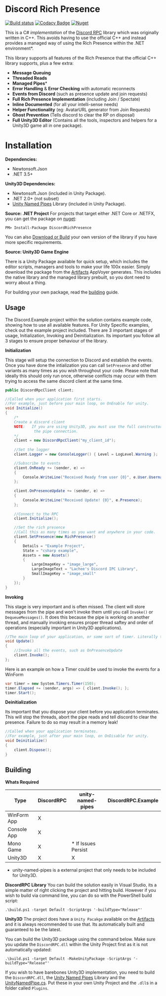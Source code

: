 # Discord Rich Presence

[![Build status](https://ci.appveyor.com/api/projects/status/dpu2l7ta05uvm397?svg=true)](https://ci.appveyor.com/project/Lachee/discord-rpc-csharp) [![Codacy Badge](https://api.codacy.com/project/badge/Grade/a3fc8999eb734774bff83179fee2409e)](https://app.codacy.com/app/Lachee/discord-rpc-csharp?utm_source=github.com&utm_medium=referral&utm_content=Lachee/discord-rpc-csharp&utm_campaign=badger) [![Nuget](https://img.shields.io/nuget/v/DiscordRichPresence.svg)](https://www.nuget.org/packages/DiscordRichPresence/)

This is a C# _implementation_ of the [Discord RPC](https://github.com/discordapp/discord-rpc) library which was originally written in C++. This avoids having to use the official C++ and instead provides a managed way of using the Rich Presence within the .NET environment*.

This library supports all features of the Rich Presence that the official C++ library supports, plus a few extra:
 - **Message Queuing**
 - **Threaded Reads**
 - **Managed Pipes***
 - **Error Handling** & **Error Checking** with automatic reconnects
 - **Events from Discord** (such as presence update and join requests)
 - **Full Rich Presence Implementation** (including Join / Spectate)
 - **Inline Documented** (for all your intelli-sense needs)
 - **Helper Functionality** (eg: AvatarURL generator from Join Requests)
 - **Ghost Prevention** (Tells discord to clear the RP on disposal)
 - **Full Unity3D Editor** (Contains all the tools, inspectors and helpers for a Unity3D game all in one package).

# Installation

**Dependencies:**
 - Newtonsoft.Json 
 - .NET 3.5+
 
**Unity3D Dependencies:**
 - Newtonsoft.Json  (included in Unity Package).
 - .NET 2.0+ (not subset)
 - [Unity Named Pipes](https://github.com/Lachee/unity-named-pipes) Library (included in Unity Package).
  
**Source: .NET Project**
For projects that target either .NET Core or .NETFX, you can get the package on [nuget](https://www.nuget.org/packages/DiscordRichPresence/):
```
PM> Install-Package DiscordRichPresence
```
You can also [Download or Build](#building) your own version of the library if you have more specific requirements.

**Source: Unity3D Game Engine**

There is a Unity Package available for quick setup, which includes the editor scripts, managers and tools to make your life 100x easier. Simply download the package from the [Artifacts](https://ci.appveyor.com/project/Lachee/discord-rpc-csharp/build/artifacts) AppVoyer generates. This includes the native library and the managed library prebuilt, so you dont need to worry about a thing.  

For building your own package, read the [building](#building) guide.

## Usage

The Discord.Example project within the solution contains example code, showing how to use all available features. For Unity Specific examples, check out the example project included. There are 3 important stages of usage, Initialization, Invoking and Deinitialization. Its important you follow all 3 stages to ensure proper behaviour of the library.

**Initialization**

This stage will setup the connection to Discord and establish the events. Once you have done the intialization you can call `SetPresence` and other variants as many times as you wish throughout your code. Please note that ideally this should only run once, otherwise conflicts may occur with them trying to access the same discord client at the same time.
```csharp
public DiscordRpcClient client;

//Called when your application first starts.
//For example, just before your main loop, on OnEnable for unity.
void Initialize() 
{
	/*
	Create a discord client
	NOTE: 	If you are using Unity3D, you must use the full constructor and define
			 the pipe connection.
	*/
	client = new DiscordRpcClient("my_client_id");			
	
	//Set the logger
	client.Logger = new ConsoleLogger() { Level = LogLevel.Warning };

	//Subscribe to events
	client.OnReady += (sender, e) =>
	{
		Console.WriteLine("Received Ready from user {0}", e.User.Username);
	};
		
	client.OnPresenceUpdate += (sender, e) =>
	{
		Console.WriteLine("Received Update! {0}", e.Presence);
	};
	
	//Connect to the RPC
	client.Initialize();

	//Set the rich presence
	//Call this as many times as you want and anywhere in your code.
	client.SetPresence(new RichPresence()
	{
		Details = "Example Project",
		State = "csharp example",
		Assets = new Assets()
		{
			LargeImageKey = "image_large",
			LargeImageText = "Lachee's Discord IPC Library",
			SmallImageKey = "image_small"
		}
	});	
}
```



**Invoking**

This stage is very important and is often missed. The client will store messages from the pipe and won't invoke them until you call `Invoke()` or `DequeueMessages()`. It does this because the pipe is working on another thread, and manually invoking ensures proper thread saftey and order of operations (especially important in Unity3D applications).
```csharp
//The main loop of your application, or some sort of timer. Literally the Update function in Unity3D
void Update() 
{
	//Invoke all the events, such as OnPresenceUpdate
	client.Invoke();
};
```

Here is an example on how a Timer could be used to invoke the events for a WinForm
```csharp
var timer = new System.Timers.Timer(150);
timer.Elapsed += (sender, args) => { client.Invoke(); };
timer.Start();
```

**Deinitialization**

Its important that you dispose your client before you application terminates. This will stop the threads, abort the pipe reads and tell discord to clear the presence. Failure to do so may result in a memory leak!
```csharp
//Called when your application terminates.
//For example, just after your main loop, on OnDisable for unity.
void Deinitialize() 
{
	client.Dispose();
}
```

## Building
**Whats Required**

| Type        | DiscordRPC | unity-named-pipes   | DiscordRPC.Example |
|-------------|------------|---------------------|--------------------|
| WinForm App | X          |                     |                    |
| Console App | X          |                     |                    |
| Mono Game   | X          | * If Issues Persist |                    |
| Unity3D     | X          | X                   |                    |
* unity-named-pipes is a external project that only needs to be included for Unity3D.

**DiscordRPC Library**
You can build the solution easily in Visual Studio, its a simple matter of right clicking the project and hitting build. However if you wish to build via command line, you can do so with the PowerShell build script:
```
.\build.ps1 -target Default -ScriptArgs '-buildType="Release"'
```

**Unity3D**
The project does have a `Unity Pacakge` available on the [Artifacts](https://ci.appveyor.com/project/Lachee/discord-rpc-csharp/build/artifacts) and it is always recommended to use that. Its automatically built and guaranteed to be the latest. 

You can build the Unity3D package using the command below. Make sure you update the `DiscordRPC.dll` within the Unity Project first as it is not automatically updated:
```
.\build.ps1 -target Default -MakeUnityPackage -ScriptArgs '-buildType="Release"'
```

If you wish to have barebones Unity3D implementation, you need to build the `DiscordRPC.dll`, the [Unity Named Pipes](https://github.com/Lachee/unity-named-pipes) Library and the [UnityNamedPipe.cs](https://github.com/Lachee/discord-rpc-csharp/blob/master/Unity%20Example/Assets/Discord%20RPC/Scripts/Control/UnityNamedPipe.cs). Put these in your own Unity Project and the `.dll`s in a folder called `Plugins`. 


